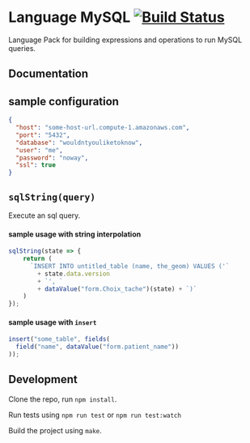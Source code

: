 Language MySQL [![Build Status](https://travis-ci.org/OpenFn/language-mysql.svg?branch=master)](https://travis-ci.org/OpenFn/language-mysql)
==============

Language Pack for building expressions and operations to run MySQL queries.

Documentation
-------------

## sample configuration
```json
{
  "host": "some-host-url.compute-1.amazonaws.com",
  "port": "5432",
  "database": "wouldntyouliketoknow",
  "user": "me",
  "password": "noway",
  "ssl": true
}
```

## `sqlString(query)`
Execute an sql query.

#### sample usage with string interpolation
```js
sqlString(state => {
    return (
      `INSERT INTO untitled_table (name, the_geom) VALUES ('`
        + state.data.version
        + `', `
        + dataValue("form.Choix_tache")(state) + `)`
    )
});
```

#### sample usage with `insert`
```js
insert("some_table", fields(
  field("name", dataValue("form.patient_name"))
));
```


Development
-----------

Clone the repo, run `npm install`.

Run tests using `npm run test` or `npm run test:watch`

Build the project using `make`.
